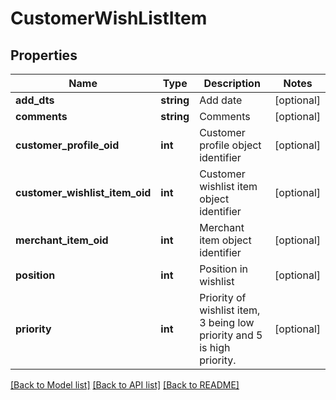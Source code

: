 # CustomerWishListItem

## Properties
Name | Type | Description | Notes
------------ | ------------- | ------------- | -------------
**add_dts** | **string** | Add date | [optional] 
**comments** | **string** | Comments | [optional] 
**customer_profile_oid** | **int** | Customer profile object identifier | [optional] 
**customer_wishlist_item_oid** | **int** | Customer wishlist item object identifier | [optional] 
**merchant_item_oid** | **int** | Merchant item object identifier | [optional] 
**position** | **int** | Position in wishlist | [optional] 
**priority** | **int** | Priority of wishlist item, 3 being low priority and 5 is high priority. | [optional] 

[[Back to Model list]](../README.md#documentation-for-models) [[Back to API list]](../README.md#documentation-for-api-endpoints) [[Back to README]](../README.md)


